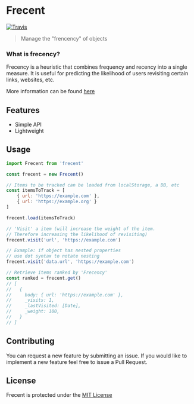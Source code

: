 # Frecent
[![Travis](https://img.shields.io/travis/johnsylvain/frecent.svg)](https://travis-ci.org/johnsylvain/frecent)
> Manage the "frencency" of objects

### What is frecency?
Frecency is a heuristic that combines frequency and recency into a single measure. It is useful for predicting the likelihood of users revisiting certain links, websites, etc.

More information can be found [here](https://en.wikipedia.org/wiki/Frecency)

## Features
- Simple API
- Lightweight

## Usage
```js
import Frecent from 'frecent'

const frecent = new Frecent()

// Items to be tracked can be loaded from localStorage, a DB, etc
const itemsToTrack = [
    { url: 'https://example.com' },
    { url: 'https://example.org' }
]

frecent.load(itemsToTrack)

// 'Visit' a item (will increase the weight of the item.
// Therefore increasing the likelihood of revisiting)
frecent.visit('url', 'https://example.com')

// Example: if object has nested properties
// use dot syntax to notate nesting
frecent.visit('data.url', 'https://example.com')

// Retrieve items ranked by 'Frecency'
const ranked = frecent.get()
// [
//   {
//     body: { url: 'https://example.com' },
//     _visits: 1, 
//     _lastVisited: [Date], 
//     _weight: 100, 
//   }
// ]

```

## Contributing
You can request a new feature by submitting an issue. If you would like to implement a new feature feel free to issue a Pull Request.

## License
Frecent is protected under the [MIT License](https://github.com/johnsylvain/frecent/blob/master/LICENSE)